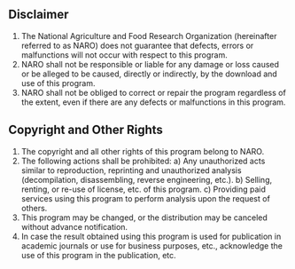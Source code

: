 ## Disclaimer
1. The National Agriculture and Food Research Organization (hereinafter referred to as NARO) does not guarantee that defects, errors or malfunctions will not occur with respect to this program.
2. NARO shall not be responsible or liable for any damage or loss caused or be alleged to be caused, directly or indirectly, by the download and use of this program.
3. NARO shall not be obliged to correct or repair the program regardless of the extent, even if there are any defects or malfunctions in this program.


## Copyright and Other Rights
1. The copyright and all other rights of this program belong to NARO.
2. The following actions shall be prohibited:
a) Any unauthorized acts similar to reproduction, reprinting and unauthorized analysis (decompilation, disassembling, reverse engineering, etc.).
b) Selling, renting, or re-use of license, etc. of this program.
c) Providing paid services using this program to perform analysis upon the request of others.
3. This program may be changed, or the distribution may be canceled without advance notification.
4. In case the result obtained using this program is used for publication in academic journals or use for business purposes, etc., acknowledge the use of this program in the publication, etc.
